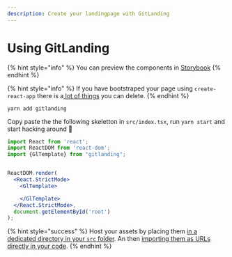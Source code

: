 ```yaml
---
description: Create your landingpage with GitLanding
---
```


# Using GitLanding

{% hint style="info" %}
You can preview the components in [Storybook](https://www.gitlanding.dev/storybook)
{% endhint %}

{% hint style="info" %}
If you have bootstraped your page using `create-react-app` there is a[ lot of things](https://github.com/thieryw/crispy-octo-bassoon/commit/431679969c454772605d2d16ad69290559a43cba) you can delete. 
{% endhint %}

```text
yarn add gitlanding
```

Copy paste the the following skeletton in `src/index.tsx`,  run `yarn start` and start hacking around 🚀

```jsx
import React from 'react';
import ReactDOM from 'react-dom';
import {GlTemplate} from "gitlanding";


ReactDOM.render(
  <React.StrictMode>
    <GlTemplate>

    </GlTemplate>
  </React.StrictMode>,
  document.getElementById('root')
);
```

{% hint style="success" %}
Host your assets by placing them [in a dedicated directory in your `src` folder](https://github.com/thieryw/gitlanding/tree/006bc0507cabe327e4b0d7df5613877caa146142/src/assets/img). An then [importing them as URLs directly in your code](https://github.com/thieryw/gitlanding/blob/006bc0507cabe327e4b0d7df5613877caa146142/src/index.tsx#L10).
{% endhint %}

####  

